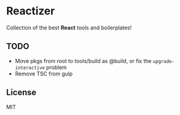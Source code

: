 # Reactizer

Collection of the best **React** tools and boilerplates!

## TODO

- Move pkgs from root to tools/build as @build, or fix the `upgrade-interactive` problem
- Remove TSC from gulp

## License

MIT

